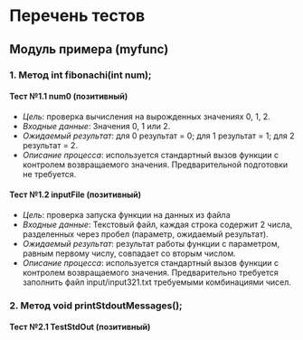 # Перечень тестов

## Модуль примера (myfunc)

### 1. Метод int fibonachi(int num);

#### Тест №1.1 num0 (позитивный)
* _Цель_: проверка вычисления на вырожденных значениях 0, 1, 2.
* _Входные данные_: Значения 0, 1 или 2.
* _Ожидаемый результат_: для 0 результат = 0; для 1 результат = 1; для 2 результат = 2.
* _Описание процесса_: используется стандартный вызов функции с контролем возвращаемого значения. Предварительной подготовки не требуется.

#### Тест №1.2 inputFile (позитивный)
* _Цель_: проверка запуска функции на данных из файла
* _Входные данные_: Текстовый файл, каждая строка содержит 2 числа, разделенных через пробел (параметр, ожидаемый результат).
* _Ожидаемый результат_: результат работы функции с параметром, равным первому числу, совпадает со вторым числом.
* _Описание процесса_: используется стандартный вызов функции с контролем возвращаемого значения. Предварительно требуется заполнить файл input/input321.txt требуемыми комбинациями чисел.

### 2. Метод void printStdoutMessages();
#### Тест №2.1 TestStdOut (позитивный)
